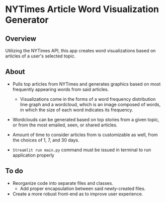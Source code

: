 

# NYTimes Article Word Visualization Generator


## Overview

Utilizing the NYTimes API, this app creates word visualizations based on articles of a 
user's selected topic.
## About

- Pulls top articles from NYTimes and generates graphics based on most 
    frequently appearing words from said articles.
    - Visualizations come in the forms of a word frequency distribution line graph
        and a wordcloud, which is an image composed of words, in which 
        the size of each word indicates its frequency.
- Wordclouds can be generated based on top stories from a given topic, or from the most 
    emailed, seen, or shared articles.
- Amount of time to consider articles from is customizable as well, from the choices of
    1, 7, and 30 days.

- ```Streamlit run main.py``` command must be issued in terminal to run application properly

## To do
- Reorganize code into separate files and classes.
  - Add proper encapsulation between said newly-created files.
- Create a more robust front-end as to improve user experience.
